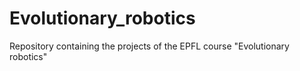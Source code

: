 # Evolutionary_robotics
Repository containing the projects of the EPFL course "Evolutionary robotics"
